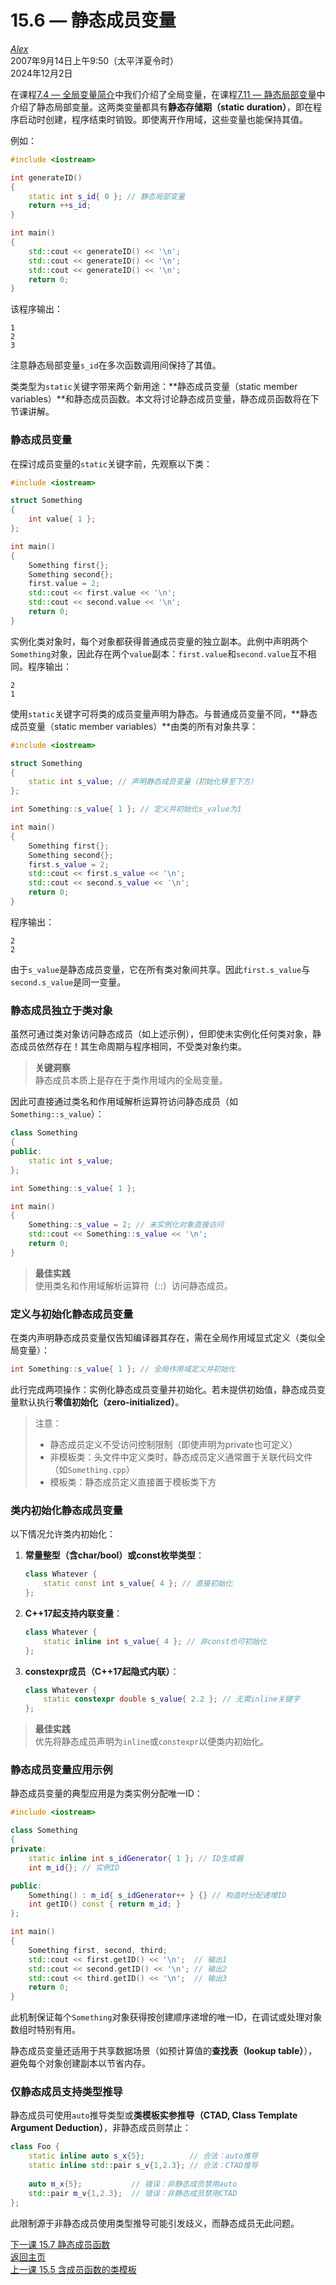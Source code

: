 15.6 — 静态成员变量  
===============================  

[*Alex*](https://www.learncpp.com/author/Alex/ "查看 Alex 的所有文章")  
2007年9月14日上午9:50（太平洋夏令时）  
2024年12月2日  

在课程[7.4 — 全局变量简介](Chapter-7/lesson7.4-introduction-to-global-variables.md)中我们介绍了全局变量，在课程[7.11 — 静态局部变量](Chapter-7/lesson7.11-static-local-variables.md)中介绍了静态局部变量。这两类变量都具有**静态存储期（static duration）**，即在程序启动时创建，程序结束时销毁。即使离开作用域，这些变量也能保持其值。  

例如：  

```cpp
#include <iostream>

int generateID()
{
    static int s_id{ 0 }; // 静态局部变量
    return ++s_id;
}

int main()
{
    std::cout << generateID() << '\n';
    std::cout << generateID() << '\n';
    std::cout << generateID() << '\n';
    return 0;
}
```  

该程序输出：  

```
1
2
3
```  

注意静态局部变量`s_id`在多次函数调用间保持了其值。  

类类型为`static`关键字带来两个新用途：**静态成员变量（static member variables）**和静态成员函数。本文将讨论静态成员变量，静态成员函数将在下节课讲解。  

### 静态成员变量  
在探讨成员变量的`static`关键字前，先观察以下类：  

```cpp
#include <iostream>

struct Something
{
    int value{ 1 };
};

int main()
{
    Something first{};
    Something second{};
    first.value = 2;
    std::cout << first.value << '\n';
    std::cout << second.value << '\n';
    return 0;
}
```  

实例化类对象时，每个对象都获得普通成员变量的独立副本。此例中声明两个`Something`对象，因此存在两个`value`副本：`first.value`和`second.value`互不相同。程序输出：  

```
2
1
```  

使用`static`关键字可将类的成员变量声明为静态。与普通成员变量不同，**静态成员变量（static member variables）**由类的所有对象共享：  

```cpp
#include <iostream>

struct Something
{
    static int s_value; // 声明静态成员变量（初始化移至下方）
};

int Something::s_value{ 1 }; // 定义并初始化s_value为1

int main()
{
    Something first{};
    Something second{};
    first.s_value = 2;
    std::cout << first.s_value << '\n';
    std::cout << second.s_value << '\n';
    return 0;
}
```  

程序输出：  

```
2
2
```  

由于`s_value`是静态成员变量，它在所有类对象间共享。因此`first.s_value`与`second.s_value`是同一变量。  

### 静态成员独立于类对象  
虽然可通过类对象访问静态成员（如上述示例），但即使未实例化任何类对象，静态成员依然存在！其生命周期与程序相同，不受类对象约束。  

> **关键洞察**  
> 静态成员本质上是存在于类作用域内的全局变量。  

因此可直接通过类名和作用域解析运算符访问静态成员（如`Something::s_value`）：  

```cpp
class Something
{
public:
    static int s_value; 
};

int Something::s_value{ 1 }; 

int main()
{
    Something::s_value = 2; // 未实例化对象直接访问
    std::cout << Something::s_value << '\n';
    return 0;
}
```  

> **最佳实践**  
> 使用类名和作用域解析运算符（::）访问静态成员。  

### 定义与初始化静态成员变量  
在类内声明静态成员变量仅告知编译器其存在，需在全局作用域显式定义（类似全局变量）：  

```cpp
int Something::s_value{ 1 }; // 全局作用域定义并初始化
```  

此行完成两项操作：实例化静态成员变量并初始化。若未提供初始值，静态成员变量默认执行**零值初始化（zero-initialized）**。  

> 注意：  
> - 静态成员定义不受访问控制限制（即使声明为private也可定义）  
> - 非模板类：头文件中定义类时，静态成员定义通常置于关联代码文件（如`Something.cpp`）  
> - 模板类：静态成员定义直接置于模板类下方  

### 类内初始化静态成员变量  
以下情况允许类内初始化：  
1. **常量整型（含char/bool）或const枚举类型**：  
   ```cpp
   class Whatever {
       static const int s_value{ 4 }; // 直接初始化
   };
   ```  
2. **C++17起支持内联变量**：  
   ```cpp
   class Whatever {
       static inline int s_value{ 4 }; // 非const也可初始化
   };
   ```  
3. **constexpr成员（C++17起隐式内联）**：  
   ```cpp
   class Whatever {
       static constexpr double s_value{ 2.2 }; // 无需inline关键字
   };
   ```  

> **最佳实践**  
> 优先将静态成员声明为`inline`或`constexpr`以便类内初始化。  

### 静态成员变量应用示例  
静态成员变量的典型应用是为类实例分配唯一ID：  

```cpp
#include <iostream>

class Something
{
private:
    static inline int s_idGenerator{ 1 }; // ID生成器
    int m_id{}; // 实例ID

public:
    Something() : m_id{ s_idGenerator++ } {} // 构造时分配递增ID
    int getID() const { return m_id; }
};

int main()
{
    Something first, second, third;
    std::cout << first.getID() << '\n';  // 输出1
    std::cout << second.getID() << '\n'; // 输出2
    std::cout << third.getID() << '\n';  // 输出3
    return 0;
}
```  

此机制保证每个`Something`对象获得按创建顺序递增的唯一ID，在调试或处理对象数组时特别有用。  

静态成员变量还适用于共享数据场景（如预计算值的**查找表（lookup table）**），避免每个对象创建副本以节省内存。  

### 仅静态成员支持类型推导  
静态成员可使用`auto`推导类型或**类模板实参推导（CTAD, Class Template Argument Deduction）**，非静态成员则禁止：  

```cpp
class Foo {
    static inline auto s_x{5};          // 合法：auto推导
    static inline std::pair s_v{1,2.3}; // 合法：CTAD推导
    
    auto m_x{5};           // 错误：非静态成员禁用auto
    std::pair m_v{1,2.3};  // 错误：非静态成员禁用CTAD
};
```  

此限制源于非静态成员使用类型推导可能引发歧义，而静态成员无此问题。  

[下一课 15.7 静态成员函数](Chapter-15/lesson15.7-static-member-functions.md)  
[返回主页](/)  
[上一课 15.5 含成员函数的类模板](Chapter-15/lesson15.5-class-templates-with-member-functions.md)